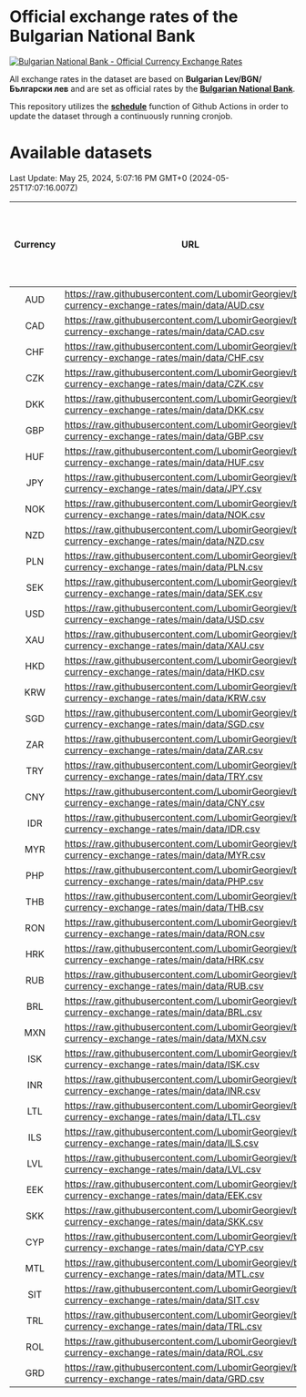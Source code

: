 # Official exchange rates of the Bulgarian National Bank

[![Bulgarian National Bank - Official Currency Exchange Rates](https://github.com/LubomirGeorgiev/bnb-currency-exchange-rates/actions/workflows/update-rates.yml/badge.svg?branch=main)](https://github.com/LubomirGeorgiev/bnb-currency-exchange-rates/actions/workflows/update-rates.yml)

All exchange rates in the dataset are based on **Bulgarian Lev/BGN/Български лев** and are set as official rates by the [**Bulgarian National Bank**](https://www.bnb.bg/Statistics/StExternalSector/StExchangeRates/StERForeignCurrencies/index.htm?toLang=_EN).

This repository utilizes the [**schedule**](https://docs.github.com/en/actions/reference/events-that-trigger-workflows) function of Github Actions in order to update the dataset through a continuously running cronjob.

# Available datasets

<!-- START LINKS (DO NOT EVER FU*ING DELETE THIS COMMENT FOR THE LOVE OF YOUR LIFE!!! IF YOU ARE CURIOS HOW IT WORKS, YOU CAN HAVE A LOOK AT ./src/updateReadme.ts) -->

Last Update: May 25, 2024, 5:07:16 PM GMT+0 (2024-05-25T17:07:16.007Z)

| Currency | URL                                                                                             | Number of records | Number of missing days that were filled in |
| :------: | ----------------------------------------------------------------------------------------------- | :---------------: | :----------------------------------------: |
|   AUD    | https://raw.githubusercontent.com/LubomirGeorgiev/bnb-currency-exchange-rates/main/data/AUD.csv |       8869        |                    2743                    |
|   CAD    | https://raw.githubusercontent.com/LubomirGeorgiev/bnb-currency-exchange-rates/main/data/CAD.csv |       8869        |                    2743                    |
|   CHF    | https://raw.githubusercontent.com/LubomirGeorgiev/bnb-currency-exchange-rates/main/data/CHF.csv |       8869        |                    2743                    |
|   CZK    | https://raw.githubusercontent.com/LubomirGeorgiev/bnb-currency-exchange-rates/main/data/CZK.csv |       8869        |                    2743                    |
|   DKK    | https://raw.githubusercontent.com/LubomirGeorgiev/bnb-currency-exchange-rates/main/data/DKK.csv |       8869        |                    2743                    |
|   GBP    | https://raw.githubusercontent.com/LubomirGeorgiev/bnb-currency-exchange-rates/main/data/GBP.csv |       8869        |                    2743                    |
|   HUF    | https://raw.githubusercontent.com/LubomirGeorgiev/bnb-currency-exchange-rates/main/data/HUF.csv |       8869        |                    2743                    |
|   JPY    | https://raw.githubusercontent.com/LubomirGeorgiev/bnb-currency-exchange-rates/main/data/JPY.csv |       8869        |                    2743                    |
|   NOK    | https://raw.githubusercontent.com/LubomirGeorgiev/bnb-currency-exchange-rates/main/data/NOK.csv |       8869        |                    2743                    |
|   NZD    | https://raw.githubusercontent.com/LubomirGeorgiev/bnb-currency-exchange-rates/main/data/NZD.csv |       8869        |                    2743                    |
|   PLN    | https://raw.githubusercontent.com/LubomirGeorgiev/bnb-currency-exchange-rates/main/data/PLN.csv |       8869        |                    2743                    |
|   SEK    | https://raw.githubusercontent.com/LubomirGeorgiev/bnb-currency-exchange-rates/main/data/SEK.csv |       8869        |                    2743                    |
|   USD    | https://raw.githubusercontent.com/LubomirGeorgiev/bnb-currency-exchange-rates/main/data/USD.csv |       8869        |                    2743                    |
|   XAU    | https://raw.githubusercontent.com/LubomirGeorgiev/bnb-currency-exchange-rates/main/data/XAU.csv |       8869        |                    2745                    |
|   HKD    | https://raw.githubusercontent.com/LubomirGeorgiev/bnb-currency-exchange-rates/main/data/HKD.csv |       8567        |                    2652                    |
|   KRW    | https://raw.githubusercontent.com/LubomirGeorgiev/bnb-currency-exchange-rates/main/data/KRW.csv |       8567        |                    2652                    |
|   SGD    | https://raw.githubusercontent.com/LubomirGeorgiev/bnb-currency-exchange-rates/main/data/SGD.csv |       8567        |                    2652                    |
|   ZAR    | https://raw.githubusercontent.com/LubomirGeorgiev/bnb-currency-exchange-rates/main/data/ZAR.csv |       8567        |                    2652                    |
|   TRY    | https://raw.githubusercontent.com/LubomirGeorgiev/bnb-currency-exchange-rates/main/data/TRY.csv |       7053        |                    2186                    |
|   CNY    | https://raw.githubusercontent.com/LubomirGeorgiev/bnb-currency-exchange-rates/main/data/CNY.csv |       6933        |                    2150                    |
|   IDR    | https://raw.githubusercontent.com/LubomirGeorgiev/bnb-currency-exchange-rates/main/data/IDR.csv |       6933        |                    2150                    |
|   MYR    | https://raw.githubusercontent.com/LubomirGeorgiev/bnb-currency-exchange-rates/main/data/MYR.csv |       6933        |                    2150                    |
|   PHP    | https://raw.githubusercontent.com/LubomirGeorgiev/bnb-currency-exchange-rates/main/data/PHP.csv |       6933        |                    2150                    |
|   THB    | https://raw.githubusercontent.com/LubomirGeorgiev/bnb-currency-exchange-rates/main/data/THB.csv |       6933        |                    2150                    |
|   RON    | https://raw.githubusercontent.com/LubomirGeorgiev/bnb-currency-exchange-rates/main/data/RON.csv |       6874        |                    2132                    |
|   HRK    | https://raw.githubusercontent.com/LubomirGeorgiev/bnb-currency-exchange-rates/main/data/HRK.csv |       6423        |                    1987                    |
|   RUB    | https://raw.githubusercontent.com/LubomirGeorgiev/bnb-currency-exchange-rates/main/data/RUB.csv |       6121        |                    1892                    |
|   BRL    | https://raw.githubusercontent.com/LubomirGeorgiev/bnb-currency-exchange-rates/main/data/BRL.csv |       5964        |                    1854                    |
|   MXN    | https://raw.githubusercontent.com/LubomirGeorgiev/bnb-currency-exchange-rates/main/data/MXN.csv |       5964        |                    1854                    |
|   ISK    | https://raw.githubusercontent.com/LubomirGeorgiev/bnb-currency-exchange-rates/main/data/ISK.csv |       5870        |                    1822                    |
|   INR    | https://raw.githubusercontent.com/LubomirGeorgiev/bnb-currency-exchange-rates/main/data/INR.csv |       5597        |                    1740                    |
|   LTL    | https://raw.githubusercontent.com/LubomirGeorgiev/bnb-currency-exchange-rates/main/data/LTL.csv |       5150        |                    1579                    |
|   ILS    | https://raw.githubusercontent.com/LubomirGeorgiev/bnb-currency-exchange-rates/main/data/ILS.csv |       4871        |                    1519                    |
|   LVL    | https://raw.githubusercontent.com/LubomirGeorgiev/bnb-currency-exchange-rates/main/data/LVL.csv |       4785        |                    1465                    |
|   EEK    | https://raw.githubusercontent.com/LubomirGeorgiev/bnb-currency-exchange-rates/main/data/EEK.csv |       3995        |                    1221                    |
|   SKK    | https://raw.githubusercontent.com/LubomirGeorgiev/bnb-currency-exchange-rates/main/data/SKK.csv |       2965        |                    907                     |
|   CYP    | https://raw.githubusercontent.com/LubomirGeorgiev/bnb-currency-exchange-rates/main/data/CYP.csv |       2901        |                    885                     |
|   MTL    | https://raw.githubusercontent.com/LubomirGeorgiev/bnb-currency-exchange-rates/main/data/MTL.csv |       2599        |                    794                     |
|   SIT    | https://raw.githubusercontent.com/LubomirGeorgiev/bnb-currency-exchange-rates/main/data/SIT.csv |       2537        |                    773                     |
|   TRL    | https://raw.githubusercontent.com/LubomirGeorgiev/bnb-currency-exchange-rates/main/data/TRL.csv |       1814        |                    555                     |
|   ROL    | https://raw.githubusercontent.com/LubomirGeorgiev/bnb-currency-exchange-rates/main/data/ROL.csv |       1693        |                    520                     |
|   GRD    | https://raw.githubusercontent.com/LubomirGeorgiev/bnb-currency-exchange-rates/main/data/GRD.csv |        361        |                    109                     |

<!-- END LINKS (DO NOT EVER FU*ING DELETE THIS COMMENT FOR THE LOVE OF YOUR LIFE!!! IF YOU ARE CURIOS HOW IT WORKS, YOU CAN HAVE A LOOK AT ./src/updateReadme.ts) -->
